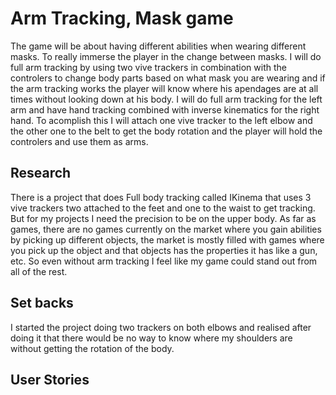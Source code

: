 # Arm Tracking, Mask game

The game will be about having different abilities when wearing different masks. To really immerse the player in the change between masks. I will do full arm tracking by using two vive trackers in combination with the controlers to change body parts based on what mask you are wearing and if the arm tracking works the player will know where his apendages are at all times without looking down at his body. I will do full arm tracking for the left arm and have hand tracking combined with inverse kinematics for the right hand. To acomplish this I will attach one vive tracker to the left elbow and the other one to the belt to get the body rotation and the player will hold the controlers and use them as arms.

## Research
There is a project that does Full body tracking called IKinema that uses 3 vive trackers two attached to the feet and one to the waist to get tracking. But for my projects I need the precision to be on the upper body. 
As far as games, there are no games currently on the market where you gain abilities by picking up different objects, the market is mostly filled with games where you pick up the object and that objects has the properties it has like a gun, etc.
So even without arm tracking I feel like my game could stand out from all of the rest.

## Set backs
I started the project doing two trackers on both elbows and realised after doing it that there would be no way to know where my shoulders are without getting the rotation of the body.

## User Stories

